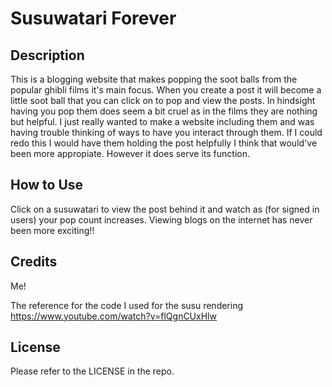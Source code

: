 # Susuwatari Forever

## Description
This is a blogging website that makes popping the soot balls from the popular ghibli films it's main focus. When you create a post it will become a little soot ball that you can click on to pop and view the posts. In hindsight having you pop them does seem a bit cruel as in the films they are nothing but helpful. I just really wanted to make a website including them and was having trouble thinking of ways to have you interact through them. If I could redo this I would have them holding the post helpfully I think that would've been more appropiate. However it does serve its function.

## How to Use
Click on a susuwatari to view the post behind it and watch as (for signed in users) your pop count increases. Viewing blogs on the internet has never been more exciting!!

## Credits

Me!

The reference for the code I used for the susu rendering
https://www.youtube.com/watch?v=flQgnCUxHlw


## License

Please refer to the LICENSE in the repo.